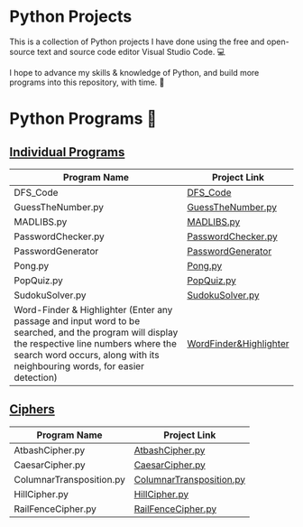 # Python Projects 

This is a collection of Python projects I have done using the free and open-source text and source code editor Visual Studio Code. :computer:

I hope to advance my skills & knowledge of Python, and build more programs into this repository, with time. :rocket:

# Python Programs :page_with_curl:

## [Individual Programs](https://github.com/Adrija-G/PythonProjects_myself)

| Program Name            |  Project Link                                       |
|-------------------------|---------------------------------------------------|
| DFS_Code                |  [DFS_Code](https://github.com/Adrija-G/PythonProjects_myself/tree/main/DFS_Code) |
| GuessTheNumber.py       | [GuessTheNumber.py](https://github.com/Adrija-G/PythonProjects_myself/blob/main/GuessTheNumber.py) |
| MADLIBS.py              | [MADLIBS.py](https://github.com/Adrija-G/PythonProjects_myself/blob/main/MADLIBS.py) |
| PasswordChecker.py      | [PasswordChecker.py](https://github.com/Adrija-G/PythonProjects_myself/blob/main/PasswordChecker.py) |
| PasswordGenerator       |  [PasswordGenerator](https://github.com/Adrija-G/PythonProjects_myself/tree/main/PasswordGenerator) |
| Pong.py                 |[Pong.py](https://github.com/Adrija-G/PythonProjects_myself/blob/main/Pong.py) |
| PopQuiz.py              |  [PopQuiz.py](https://github.com/Adrija-G/PythonProjects_myself/blob/main/PopQuiz.py) |
| SudokuSolver.py         |  [SudokuSolver.py](https://github.com/Adrija-G/PythonProjects_myself/blob/main/SudokuSolver.py) |
| Word-Finder & Highlighter (Enter any passage and input word to be searched, and the program will display the respective line numbers where the search word occurs, along with its neighbouring words, for easier detection) | [WordFinder&Highlighter](https://github.com/Adrija-G/PythonProjects_myself/blob/main/PythonNLTK_WordHighlighter.py)

## [Ciphers](https://github.com/Adrija-G/PythonProjects_myself/tree/main/Ciphers)

| Program Name            | Project Link                                       |
|-------------------------|--------------------------------------------------|
| AtbashCipher.py         | [AtbashCipher.py](https://github.com/Adrija-G/PythonProjects_myself/tree/main/Ciphers/AtbashCipher.py) |
| CaesarCipher.py         |  [CaesarCipher.py](https://github.com/Adrija-G/PythonProjects_myself/tree/main/Ciphers/CaesarCipher.py) |
| ColumnarTransposition.py |  [ColumnarTransposition.py](https://github.com/Adrija-G/PythonProjects_myself/tree/main/Ciphers/ColumnarTransposition.py) |
| HillCipher.py           |  [HillCipher.py](https://github.com/Adrija-G/PythonProjects_myself/tree/main/Ciphers/HillCipher.py) |
| RailFenceCipher.py      | [RailFenceCipher.py](https://github.com/Adrija-G/PythonProjects_myself/tree/main/Ciphers/RailFenceCipher.py) |



